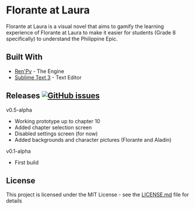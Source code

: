 # Florante at Laura

Florante at Laura is a visual novel that aims to gamify the learning experience of Florante at Laura to make it easier for students (Grade 8 specifically) to understand the Philippine Epic.
## Built With

* [Ren'Py](https://www.renpy.org/) - The Engine
* [Sublime Text 3](https://www.sublimetext.com/3) - Text Editor

## Releases [![GitHub issues](https://img.shields.io/github/release/iamjethrooo/florante-at-laura-visual-novel)](https://github.com/iamjethrooo/florante-at-laura-visual-novel/releases) <br>
v0.5-alpha <br>
- Working prototype up to chapter 10
- Added chapter selection screen
- Disabled settings screen (for now)
- Added backgrounds and character pictures (Florante and Aladin)

v0.1-alpha <br>
- First build

## License

This project is licensed under the MIT License - see the [LICENSE.md](LICENSE.md) file for details
